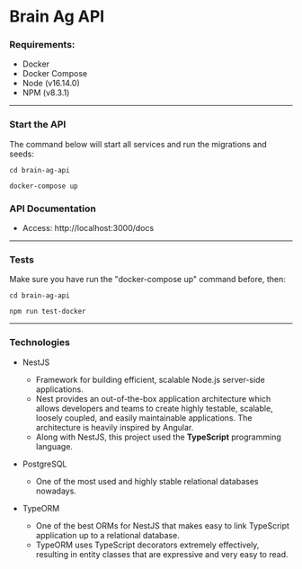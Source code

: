 # Brain Ag API

### Requirements:
* Docker
* Docker Compose
* Node (v16.14.0)
* NPM (v8.3.1)

<hr>

### Start the API
The command below will start all services and run the migrations and seeds:
```
cd brain-ag-api

docker-compose up
```

### API Documentation
* Access: http://localhost:3000/docs

<hr>

### Tests
Make sure you have run the "docker-compose up" command before, then:
```
cd brain-ag-api

npm run test-docker
```

<hr>

### Technologies
* NestJS
    * Framework for building efficient, scalable Node.js server-side applications.
    * Nest provides an out-of-the-box application architecture which allows developers and teams to create highly testable, scalable, loosely coupled, and easily maintainable applications. The architecture is heavily inspired by Angular.
    * Along with NestJS, this project used the **TypeScript** programming language.

* PostgreSQL
    * One of the most used and highly stable relational databases nowadays.

* TypeORM
    * One of the best ORMs for NestJS that makes easy to link TypeScript application up to a relational database. 
    * TypeORM uses TypeScript decorators extremely effectively, resulting in entity classes that are expressive and very easy to read.
